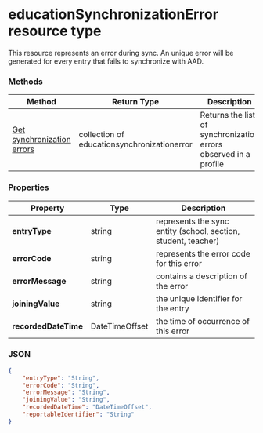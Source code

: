 # educationSynchronizationError resource type

This resource represents an error during sync. An unique error will be generated for every entry that fails to synchronize with AAD.

### Methods

| Method | Return Type | Description |
|-|-|-|
| [Get synchronization errors](../api/educationsynchronizationerrors_get.md) | collection of educationsynchronizationerror | Returns the list of synchronization errors observed in a profile |

### Properties

| Property | Type | Description |
|-|-|-|
| **entryType** | string |  represents the sync entity (school, section, student, teacher)         |
| **errorCode** | string |  represents the error code for this error         |
| **errorMessage** | string |  contains a description of the error         |
| **joiningValue** | string |  the unique identifier for the entry         |
| **recordedDateTime** | DateTimeOffset |  the time of occurrence of this error         |

### JSON
<!-- {
  "blockType": "resource",
  "optionalProperties": [

  ],
  "@odata.type": "#microsoft.graph.educationSynchronizationError"
}-->

```json
{
    "entryType": "String",
    "errorCode": "String",
    "errorMessage": "String",
    "joiningValue": "String",
    "recordedDateTime": "DateTimeOffset",
    "reportableIdentifier": "String"
}
```
